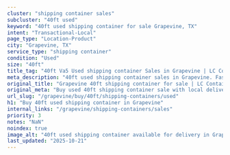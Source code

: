 ```yaml
---
cluster: "shipping container sales"
subcluster: "40ft used"
keyword: "40ft used shipping container for sale Grapevine, TX"
intent: "Transactional-Local"
page_type: "Location-Product"
city: "Grapevine, TX"
service_type: "shipping container"
condition: "Used"
size: "40ft"
title_tag: "40ft Va5 Used shipping container Sales in Grapevine | LC Container"
meta_description: "40ft used shipping container sales in Grapevine. Fast delivery, competitive pricing. Serving shipping containers area. Quote ID: PR2. Call (214) 524-4168 for your free quote today."
original_title: "Grapevine 40ft shipping container for sale | LC Container"
original_meta: "Buy used 40ft shipping container sale with local delivery in Grapevine, TX. LC Container — local Since 2003. Request a fast quote today."
url_slug: "/grapevine/buy/40ft/shipping-containers/used"
h1: "Buy 40ft used shipping container in Grapevine"
internal_links: "/grapevine/shipping-containers/sales"
priority: 3
notes: "NaN"
noindex: true
image_alt: "40ft used shipping container available for delivery in Grapevine"
last_updated: "2025-10-21"
---
```


<!-- TODO: Add unique city/inventory copy, images, and internal links here. -->
